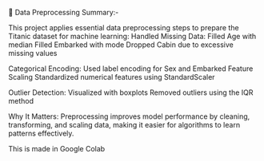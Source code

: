🧹 Data Preprocessing Summary:- 

This project applies essential data preprocessing steps to prepare the Titanic dataset for machine learning: Handled Missing Data: Filled Age with median Filled Embarked with mode Dropped Cabin due to excessive missing values

Categorical Encoding: Used label encoding for Sex and Embarked Feature Scaling Standardized numerical features using StandardScaler

Outlier Detection: Visualized with boxplots Removed outliers using the IQR method

Why It Matters: Preprocessing improves model performance by cleaning, transforming, and scaling data, making it easier for algorithms to learn patterns effectively.

This is made in Google Colab 
